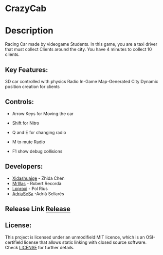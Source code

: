 # CrazyCab

# Description
Racing Car made by videogame Students. 
In this game, you are a taxi driver that must collect Clients around the city. You have 4 minutes
to collect 10 clients.

## Key Features:
3D car controlled with physics
Radio In-Game
Map-Generated City
Dynamic position creation for clients

## Controls:

- Arrow Keys for Moving the car

- Shift for Nitro

- Q and E for changing radio

- M to mute Radio

- F1 show debug collisions

## Developers:
* [Xidashuaige](https://github.com/Xidashuaige) - Zhida Chen
* [MrIllas](https://github.com/MrIllas) - Robert Recordà
* [Loproxi](https://github.com/Loproxi) - Pol Rius
* [AdriaSeSa](https://github.com/AdriaSeSa) -Adrià Sellarés

## Release Link [Release]()

## License:
This project is licensed under an unmodifield MIT licence, which is an OSI-certifield license that allows static linking with closed source software. Check [LICENSE](LICENSE) for further details.
